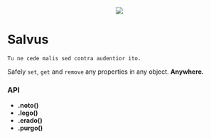 <div align="center" style="margin:30px 0 40px">
	<img src="http://www.analogbird.com/static/img/playground/salvus.png"/>
</div>


Salvus
=========
```
Tu ne cede malis sed contra audentior ito.
```

Safely `set`, `get` and `remove` any properties in any object. **Anywhere.**

### API

 * **.noto()**
 * **.lego()**
 * **.erado()**
 * **.purgo()**


